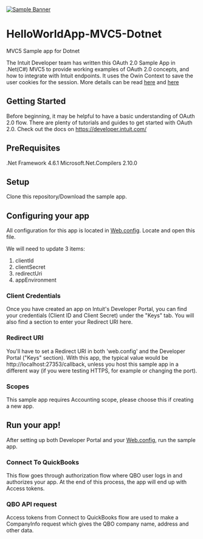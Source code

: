 [![Sample Banner](views/Sample.png)][ss1]

# HelloWorldApp-MVC5-Dotnet
MVC5 Sample app for Dotnet

The Intuit Developer team has written this OAuth 2.0 Sample App in .Net(C#) MVC5 to provide working examples of OAuth 2.0 concepts, and how to integrate with Intuit endpoints. It uses the Owin Context to save the user cookies for the session.
More details can be read [here](https://www.asp.net/aspnet/overview/owin-and-katana) and [here](https://brockallen.com/2013/10/24/a-primer-on-owin-cookie-authentication-middleware-for-the-asp-net-developer/)


## Getting Started
Before beginning, it may be helpful to have a basic understanding of OAuth 2.0 flow. There are plenty of tutorials and guides to get started with OAuth 2.0. Check out the docs on https://developer.intuit.com/

## PreRequisites
.Net Framework 4.6.1
Microsoft.Net.Compilers 2.10.0

## Setup
Clone this repository/Download the sample app.

## Configuring your app
All configuration for this app is located in [Web.config](https://github.com/IntuitDeveloper/HelloWorldApp-MVC5-Dotnet/blob/master/MvcCodeFlowClientManual/Web.config). Locate and open this file.

We will need to update 3 items:
1. clientId
2. clientSecret
3. redirectUri
4. appEnvironment

### Client Credentials
Once you have created an app on Intuit's Developer Portal, you can find your credentials (Client ID and Client Secret) under the "Keys" tab. You will also find a section to enter your Redirect URI here.

### Redirect URI
You'll have to set a Redirect URI in both 'web.config' and the Developer Portal ("Keys" section). With this app, the typical value would be http://localhost:27353/callback, unless you host this sample app in a different way (if you were testing HTTPS, for example or changing the port).

### Scopes
This sample app requires Accounting scope, please choose this if creating a new app.

## Run your app!
After setting up both Developer Portal and your [Web.config](https://github.com/IntuitDeveloper/HelloWorldApp-MVC5-Dotnet/blob/master/MvcCodeFlowClientManual/Web.config), run the sample app. 

### Connect To QuickBooks 
This flow goes through authorization flow where QBO user logs in and authorizes your app. At the end of this process, the app will end up with Access tokens.

### QBO API request
Access tokens from Connect to QuickBooks flow are used to make a CompanyInfo request which gives the QBO company name, address and other data.

[ss1]: #
[ss2]: https://customersurveys.intuit.com/jfe/form/SV_9LWgJBcyy3NAwHc?check=Yes&checkpoint=HelloWorldApp-MVC5-Dotnet&pageUrl=github
[ss3]: https://customersurveys.intuit.com/jfe/form/SV_9LWgJBcyy3NAwHc?check=No&checkpoint=HelloWorldApp-MVC5-Dotnet&pageUrl=github
